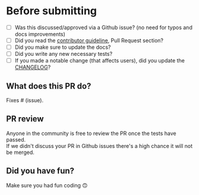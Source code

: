 # Before submitting

- [ ] Was this discussed/approved via a Github issue? (no need for typos and docs improvements)
- [ ] Did you read the [contributor guideline](https://github.com/PyTorchLightning/pytorch-lightning/blob/master/.github/CONTRIBUTING.md), Pull Request section?
- [ ] Did you make sure to update the docs?   
- [ ] Did you write any new necessary tests?  
- [ ] If you made a notable change (that affects users), did you update the [CHANGELOG](https://github.com/PyTorchLightning/pytorch-lightning/blob/master/.github/CHANGELOG.md)?

## What does this PR do?
Fixes # (issue).

## PR review    
Anyone in the community is free to review the PR once the tests have passed.     
If we didn't discuss your PR in Github issues there's a high chance it will not be merged.

## Did you have fun?
Make sure you had fun coding 🙃

